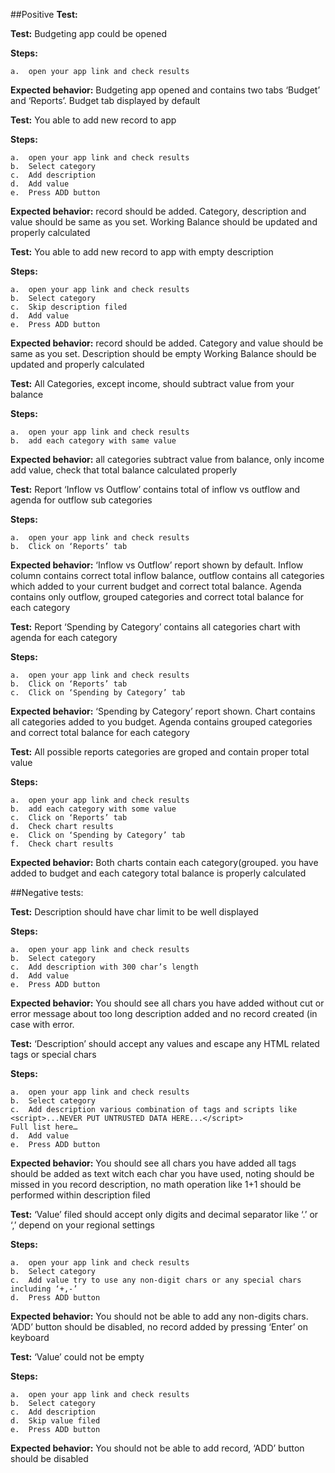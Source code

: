 


##Positive **Test:**

**Test:** Budgeting app could be opened

   **Steps:** 
   
	a.	open your app link and check results

  **Expected behavior:** Budgeting app opened and contains two tabs ‘Budget’ and ‘Reports’.
	Budget tab displayed by default 

**Test:** You able to add new record to app

   **Steps:** 
   
	a.	open your app link and check results
	b.	Select category 
	c.	Add description
	d.	Add value
	e.	Press ADD button

  **Expected behavior:** record should be added. Category, description and value should be same as you set.
	Working Balance should be updated and properly calculated 

**Test:** You able to add new record to app with empty description

   **Steps:** 
   
	a.	open your app link and check results
	b.	Select category 
	c.	Skip description filed
	d.	Add value
	e.	Press ADD button

  **Expected behavior:** record should be added. Category and value should be same as you set.
	Description should be empty 
	Working Balance should be updated and properly calculated 

**Test:** All Categories, except income, should subtract value from your balance  

   **Steps:** 
   
	a.	open your app link and check results
	b.	add each category with same value

  **Expected behavior:** all categories subtract value from balance, only income add value, check that total balance calculated properly 

**Test:** Report ‘Inflow vs Outflow’ contains total of inflow vs outflow and agenda for outflow sub categories 
   
   **Steps:** 
   
	a.	open your app link and check results
	b.	Click on ‘Reports’ tab

  **Expected behavior:** ‘Inflow vs Outflow’ report shown by default. Inflow column contains correct total inflow balance, outflow contains all categories which added to your current budget and correct total balance. Agenda contains only outflow, grouped categories and correct total balance for each category

**Test:** Report ‘Spending by Category’ contains all categories chart with agenda for each category 
   
   **Steps:** 
   
	a.	open your app link and check results
	b.	Click on ‘Reports’ tab
	c.	Click on ‘Spending by Category’ tab

  **Expected behavior:** ‘Spending by Category’ report shown. Chart contains all categories added to you budget. Agenda contains grouped categories and correct total balance for each category

**Test:** All possible reports categories are groped and contain proper total value  
   
   **Steps:** 
   
	a.	open your app link and check results
	b.	add each category with some value
	c.	Click on ‘Reports’ tab
	d.	Check chart results
	e.	Click on ‘Spending by Category’ tab
	f.	Check chart results

  **Expected behavior:** Both charts contain each category(grouped. you have added to budget and each category total balance is properly calculated

##Negative tests: 

**Test:** Description should have char limit to be well displayed  
   
   **Steps:** 
   
	a.	open your app link and check results
	b.	Select category 
	c.	Add description with 300 char’s length 
	d.	Add value
	e.	Press ADD button

  **Expected behavior:** You should see all chars you have added without cut or error message about too long description added and no record created (in case with error.

**Test:** ‘Description’ should accept any values and escape any HTML related tags or special chars   
   
   **Steps:** 
   
	a.	open your app link and check results
	b.	Select category 
	c.	Add description various combination of tags and scripts like 
	<script>...NEVER PUT UNTRUSTED DATA HERE...</script>
	Full list here…
	d.	Add value
	e.	Press ADD button

  **Expected behavior:** You should see all chars you have added all tags should be added as text witch each char you have used, noting should be missed in you record description, no math operation like 1+1 should be performed within description filed

**Test:** ‘Value’ filed should accept only digits and decimal separator like ‘.’ or ‘,’ depend on your regional settings   
   
   **Steps:** 
   
	a.	open your app link and check results
	b.	Select category 
	c.	Add value try to use any non-digit chars or any special chars including ‘+,-’
	d.	Press ADD button

  **Expected behavior:** You should not be able to add any non-digits chars. ‘ADD’ button should be disabled, no record added by pressing ‘Enter’ on keyboard

**Test:** ‘Value’ could not be empty   
   
   **Steps:** 
   
	a.	open your app link and check results
	b.	Select category 
	c.	Add description
	d.	Skip value filed
	e.	Press ADD button

  **Expected behavior:** You should not be able to add record, ‘ADD’ button should be disabled
